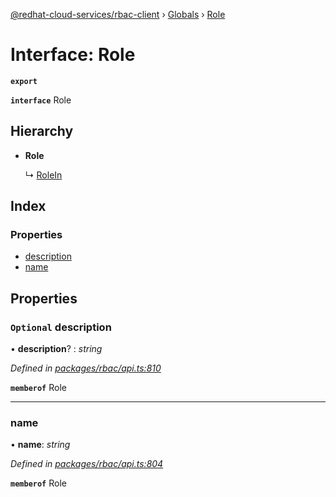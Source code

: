 [@redhat-cloud-services/rbac-client](../README.md) › [Globals](../globals.md) › [Role](role.md)

# Interface: Role

**`export`** 

**`interface`** Role

## Hierarchy

* **Role**

  ↳ [RoleIn](rolein.md)

## Index

### Properties

* [description](role.md#optional-description)
* [name](role.md#name)

## Properties

### `Optional` description

• **description**? : *string*

*Defined in [packages/rbac/api.ts:810](https://github.com/RedHatInsights/javascript-clients/blob/master/packages/rbac/api.ts#L810)*

**`memberof`** Role

___

###  name

• **name**: *string*

*Defined in [packages/rbac/api.ts:804](https://github.com/RedHatInsights/javascript-clients/blob/master/packages/rbac/api.ts#L804)*

**`memberof`** Role
